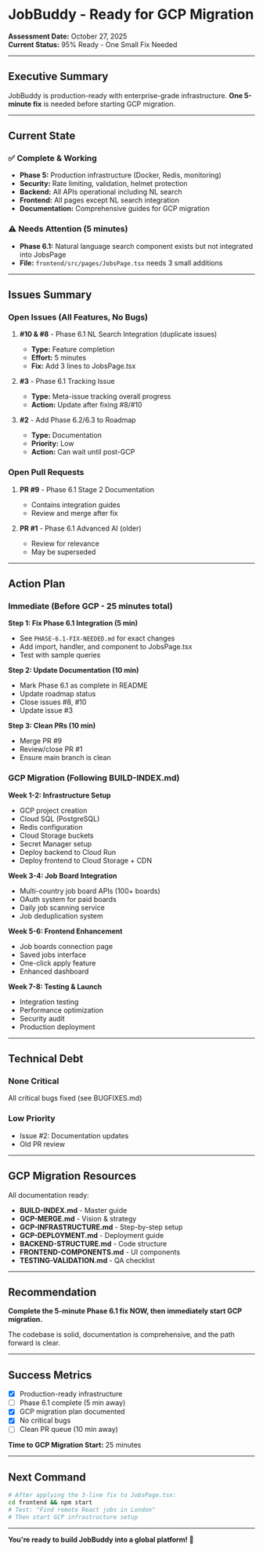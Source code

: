 # JobBuddy - Ready for GCP Migration

**Assessment Date:** October 27, 2025  
**Current Status:** 95% Ready - One Small Fix Needed

---

## Executive Summary

JobBuddy is production-ready with enterprise-grade infrastructure. **One 5-minute fix** is needed before starting GCP migration.

---

## Current State

### ✅ Complete & Working
- **Phase 5:** Production infrastructure (Docker, Redis, monitoring)
- **Security:** Rate limiting, validation, helmet protection
- **Backend:** All APIs operational including NL search
- **Frontend:** All pages except NL search integration
- **Documentation:** Comprehensive guides for GCP migration

### ⚠️ Needs Attention (5 minutes)
- **Phase 6.1:** Natural language search component exists but not integrated into JobsPage
- **File:** `frontend/src/pages/JobsPage.tsx` needs 3 small additions

---

## Issues Summary

### Open Issues (All Features, No Bugs)
1. **#10 & #8** - Phase 6.1 NL Search Integration (duplicate issues)
   - **Type:** Feature completion
   - **Effort:** 5 minutes
   - **Fix:** Add 3 lines to JobsPage.tsx

2. **#3** - Phase 6.1 Tracking Issue
   - **Type:** Meta-issue tracking overall progress
   - **Action:** Update after fixing #8/#10

3. **#2** - Add Phase 6.2/6.3 to Roadmap
   - **Type:** Documentation
   - **Priority:** Low
   - **Action:** Can wait until post-GCP

### Open Pull Requests
1. **PR #9** - Phase 6.1 Stage 2 Documentation
   - Contains integration guides
   - Review and merge after fix

2. **PR #1** - Phase 6.1 Advanced AI (older)
   - Review for relevance
   - May be superseded

---

## Action Plan

### Immediate (Before GCP - 25 minutes total)

**Step 1: Fix Phase 6.1 Integration (5 min)**
- See `PHASE-6.1-FIX-NEEDED.md` for exact changes
- Add import, handler, and component to JobsPage.tsx
- Test with sample queries

**Step 2: Update Documentation (10 min)**
- Mark Phase 6.1 as complete in README
- Update roadmap status
- Close issues #8, #10
- Update issue #3

**Step 3: Clean PRs (10 min)**
- Merge PR #9
- Review/close PR #1
- Ensure main branch is clean

### GCP Migration (Following BUILD-INDEX.md)

**Week 1-2: Infrastructure Setup**
- GCP project creation
- Cloud SQL (PostgreSQL)
- Redis configuration
- Cloud Storage buckets
- Secret Manager setup
- Deploy backend to Cloud Run
- Deploy frontend to Cloud Storage + CDN

**Week 3-4: Job Board Integration**
- Multi-country job board APIs (100+ boards)
- OAuth system for paid boards
- Daily job scanning service
- Job deduplication system

**Week 5-6: Frontend Enhancement**
- Job boards connection page
- Saved jobs interface
- One-click apply feature
- Enhanced dashboard

**Week 7-8: Testing & Launch**
- Integration testing
- Performance optimization
- Security audit
- Production deployment

---

## Technical Debt

### None Critical
All critical bugs fixed (see BUGFIXES.md)

### Low Priority
- Issue #2: Documentation updates
- Old PR review

---

## GCP Migration Resources

All documentation ready:
- **BUILD-INDEX.md** - Master guide
- **GCP-MERGE.md** - Vision & strategy
- **GCP-INFRASTRUCTURE.md** - Step-by-step setup
- **GCP-DEPLOYMENT.md** - Deployment guide
- **BACKEND-STRUCTURE.md** - Code structure
- **FRONTEND-COMPONENTS.md** - UI components
- **TESTING-VALIDATION.md** - QA checklist

---

## Recommendation

**Complete the 5-minute Phase 6.1 fix NOW, then immediately start GCP migration.**

The codebase is solid, documentation is comprehensive, and the path forward is clear.

---

## Success Metrics

- [x] Production-ready infrastructure
- [ ] Phase 6.1 complete (5 min away)
- [x] GCP migration plan documented
- [x] No critical bugs
- [ ] Clean PR queue (10 min away)

**Time to GCP Migration Start:** 25 minutes

---

## Next Command

```bash
# After applying the 3-line fix to JobsPage.tsx:
cd frontend && npm start
# Test: "Find remote React jobs in London"
# Then start GCP infrastructure setup
```

---

**You're ready to build JobBuddy into a global platform! 🚀**
